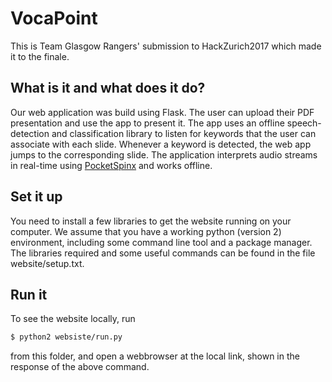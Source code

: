 # VocaPoint
This is Team Glasgow Rangers' submission to HackZurich2017 which made it to the finale. 

## What is it and what does it do?
Our web application was build using Flask. The user can upload their PDF presentation and use the app to present it.
The app uses an offline speech-detection and classification library to listen for keywords that the user can associate with each slide. Whenever a keyword is detected, the web app jumps to the corresponding slide.
The application interprets audio streams in real-time using [PocketSpinx](https://github.com/cmusphinx/pocketsphinx) and works offline.

## Set it up
You need to install a few libraries to get the website running on your computer. We assume that you have a working python (version 2) environment, including some command line tool and a package manager. The libraries required and some useful commands can be found in the file website/setup.txt. 

## Run it
To see the website locally, run 

```sh
$ python2 websiste/run.py
```

from this folder, and open a webbrowser at the local link, shown in the response of the above command.

